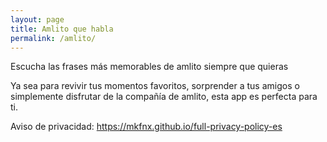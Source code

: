 ```yaml
---
layout: page
title: Amlito que habla
permalink: /amlito/
---
```


Escucha las frases más memorables de amlito siempre que quieras

Ya sea para revivir tus momentos favoritos, sorprender a tus amigos o simplemente disfrutar de la compañía de amlito, esta app es perfecta para ti.

Aviso de privacidad: https://mkfnx.github.io/full-privacy-policy-es